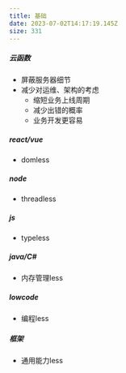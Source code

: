 ```yaml
---
title: 基础
date: 2023-07-02T14:17:19.145Z
size: 331
---
```

##### 云函数

- 屏蔽服务器细节
- 减少对运维、架构的考虑
  - 缩短业务上线周期
  - 减少出错的概率
  - 业务开发更容易

##### react/vue

- domless

##### node

- threadless

##### js

- typeless

##### java/C#

- 内存管理less

##### lowcode

- 编程less

##### 框架

- 通用能力less
